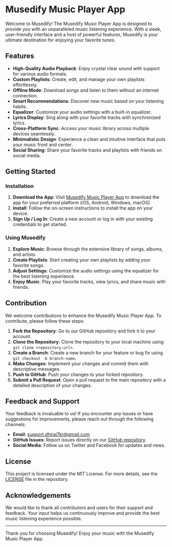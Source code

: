 
# Musedify Music Player App

Welcome to Musedify! The Musedify Music Player App is designed to provide you with an unparalleled music listening experience. With a sleek, user-friendly interface and a host of powerful features, Musedify is your ultimate destination for enjoying your favorite tunes.

## Features

- **High-Quality Audio Playback**: Enjoy crystal clear sound with support for various audio formats.
- **Custom Playlists**: Create, edit, and manage your own playlists effortlessly.
- **Offline Mode**: Download songs and listen to them without an internet connection.
- **Smart Recommendations**: Discover new music based on your listening habits.
- **Equalizer**: Customize your audio settings with a built-in equalizer.
- **Lyrics Display**: Sing along with your favorite tracks with synchronized lyrics.
- **Cross-Platform Sync**: Access your music library across multiple devices seamlessly.
- **Minimalistic Design**: Experience a clean and intuitive interface that puts your music front and center.
- **Social Sharing**: Share your favorite tracks and playlists with friends on social media.

## Getting Started

### Installation

1. **Download the App**: Visit [Musedify Music Player App](https://www.musedify.com/download) to download the app for your preferred platform (iOS, Android, Windows, macOS).
2. **Install**: Follow the on-screen instructions to install the app on your device.
3. **Sign Up / Log In**: Create a new account or log in with your existing credentials to get started.

### Using Musedify

1. **Explore Music**: Browse through the extensive library of songs, albums, and artists.
2. **Create Playlists**: Start creating your own playlists by adding your favorite songs.
3. **Adjust Settings**: Customize the audio settings using the equalizer for the best listening experience.
4. **Enjoy Music**: Play your favorite tracks, view lyrics, and share music with friends.

## Contribution

We welcome contributions to enhance the Musedify Music Player App. To contribute, please follow these steps:

1. **Fork the Repository**: Go to our GitHub repository and fork it to your account.
2. **Clone the Repository**: Clone the repository to your local machine using `git clone <repository-url>`.
3. **Create a Branch**: Create a new branch for your feature or bug fix using `git checkout -b branch-name`.
4. **Make Changes**: Implement your changes and commit them with descriptive messages.
5. **Push to GitHub**: Push your changes to your forked repository.
6. **Submit a Pull Request**: Open a pull request to the main repository with a detailed description of your changes.

## Feedback and Support

Your feedback is invaluable to us! If you encounter any issues or have suggestions for improvements, please reach out through the following channels:

- **Email**: support.dhiraj7kr@gmail.com
- **GitHub Issues**: Report issues directly on our [GitHub repository](https://github.com/musedify/music-player-app/issues).
- **Social Media**: Follow us on Twitter and Facebook for updates and news.

## License

This project is licensed under the MIT License. For more details, see the [LICENSE](LICENSE) file in the repository.

## Acknowledgements

We would like to thank all contributors and users for their support and feedback. Your input helps us continuously improve and provide the best music listening experience possible.

---

Thank you for choosing Musedify! Enjoy your music with the Musedify Music Player App.
